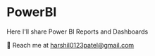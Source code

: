# PowerBI
Here I'll share Power BI Reports and Dashboards

💬 Reach me at harshil0123patel@gmail.com
